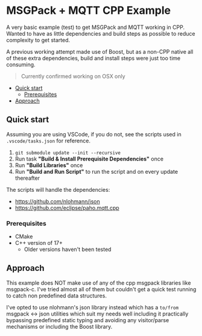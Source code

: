# MSGPack + MQTT CPP Example

A very basic example (test) to get MSGPack and MQTT working in CPP.
Wanted to have as little dependencies and build steps as possible to reduce complexity to get started.

A previous working attempt made use of Boost, but as a non-CPP native all of these extra dependencies, build and install steps were just too time consuming.

> Currently confirmed working on OSX only

- [Quick start](#quick-start)
	- [Prerequisites](#prerequisites)
- [Approach](#approach)


## Quick start
Assuming you are using VSCode, if you do not, see the scripts used in `.vscode/tasks.json` for reference.
1. `git submodule update --init --recursive`
2. Run task **"Build & Install Prerequisite Dependencies"** once
3. Run **"Build Libraries"** once
4. Run **"Build and Run Script"** to run the script and on every update thereafter


The scripts will handle the dependencies:
- https://github.com/nlohmann/json
- https://github.com/eclipse/paho.mqtt.cpp 

### Prerequisites
- CMake
- C++ version of 17+
  - Older versions haven't been tested

## Approach
This example does NOT make use of any of the cpp msgpack libraries like msgpack-c. I've tried almost all of them but couldn't get a quick test running to catch non predefined data structures.

I've opted to use nlohmann's json library instead which has a `to/from` msgpack <-> json utilities which suit my needs well including it practically bypassing predefined static typing and avoiding any visitor/parse mechanisms or including the Boost library.
